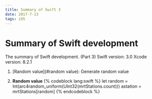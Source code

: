 ```yaml
---
title: Summary of Swift 3
date: 2017-7-13
tags: iOS
---
```


# Summary of Swift development

The summary of Swift development. (Part 3)
Swift version: 3.0
Xcode version: 8.2.1

1. [Random value](#random value): Generate random value

1. <a name="random value"></a> **Random value**
    {% codeblock lang:swift %}
        let random = Int(arc4random_uniform(UInt32(mrtStations.count)))
        astation  = mrtStations[random]
    {% endcodeblock %}
